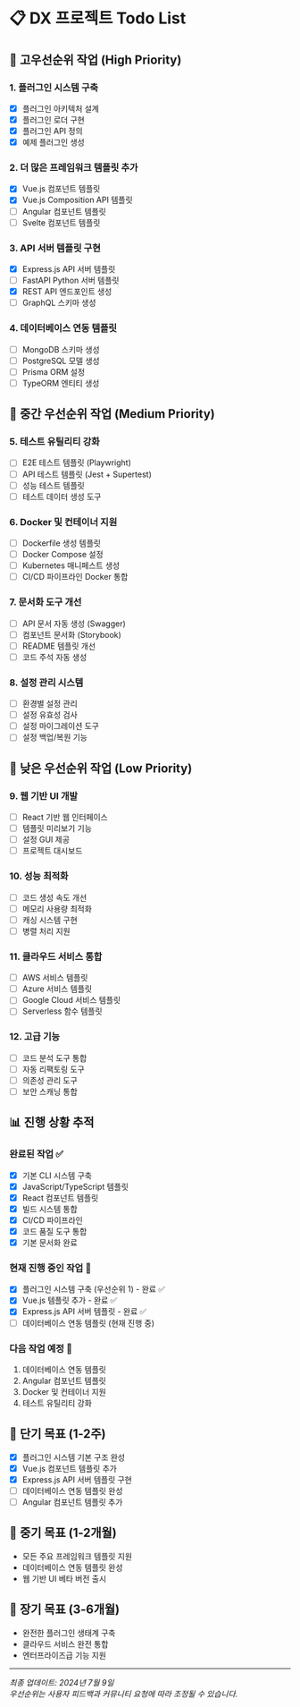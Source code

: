 # 📋 DX 프로젝트 Todo List

## 🎯 고우선순위 작업 (High Priority)

### 1. 플러그인 시스템 구축
- [x] 플러그인 아키텍처 설계
- [x] 플러그인 로더 구현
- [x] 플러그인 API 정의
- [x] 예제 플러그인 생성

### 2. 더 많은 프레임워크 템플릿 추가
- [x] Vue.js 컴포넌트 템플릿
- [x] Vue.js Composition API 템플릿
- [ ] Angular 컴포넌트 템플릿
- [ ] Svelte 컴포넌트 템플릿

### 3. API 서버 템플릿 구현
- [x] Express.js API 서버 템플릿
- [ ] FastAPI Python 서버 템플릿
- [x] REST API 엔드포인트 생성
- [ ] GraphQL 스키마 생성

### 4. 데이터베이스 연동 템플릿
- [ ] MongoDB 스키마 생성
- [ ] PostgreSQL 모델 생성
- [ ] Prisma ORM 설정
- [ ] TypeORM 엔티티 생성

## 🔧 중간 우선순위 작업 (Medium Priority)

### 5. 테스트 유틸리티 강화
- [ ] E2E 테스트 템플릿 (Playwright)
- [ ] API 테스트 템플릿 (Jest + Supertest)
- [ ] 성능 테스트 템플릿
- [ ] 테스트 데이터 생성 도구

### 6. Docker 및 컨테이너 지원
- [ ] Dockerfile 생성 템플릿
- [ ] Docker Compose 설정
- [ ] Kubernetes 매니페스트 생성
- [ ] CI/CD 파이프라인 Docker 통합

### 7. 문서화 도구 개선
- [ ] API 문서 자동 생성 (Swagger)
- [ ] 컴포넌트 문서화 (Storybook)
- [ ] README 템플릿 개선
- [ ] 코드 주석 자동 생성

### 8. 설정 관리 시스템
- [ ] 환경별 설정 관리
- [ ] 설정 유효성 검사
- [ ] 설정 마이그레이션 도구
- [ ] 설정 백업/복원 기능

## 🚀 낮은 우선순위 작업 (Low Priority)

### 9. 웹 기반 UI 개발
- [ ] React 기반 웹 인터페이스
- [ ] 템플릿 미리보기 기능
- [ ] 설정 GUI 제공
- [ ] 프로젝트 대시보드

### 10. 성능 최적화
- [ ] 코드 생성 속도 개선
- [ ] 메모리 사용량 최적화
- [ ] 캐싱 시스템 구현
- [ ] 병렬 처리 지원

### 11. 클라우드 서비스 통합
- [ ] AWS 서비스 템플릿
- [ ] Azure 서비스 템플릿
- [ ] Google Cloud 서비스 템플릿
- [ ] Serverless 함수 템플릿

### 12. 고급 기능
- [ ] 코드 분석 도구 통합
- [ ] 자동 리팩토링 도구
- [ ] 의존성 관리 도구
- [ ] 보안 스캐닝 통합

## 📊 진행 상황 추적

### 완료된 작업 ✅
- [x] 기본 CLI 시스템 구축
- [x] JavaScript/TypeScript 템플릿
- [x] React 컴포넌트 템플릿
- [x] 빌드 시스템 통합
- [x] CI/CD 파이프라인
- [x] 코드 품질 도구 통합
- [x] 기본 문서화 완료

### 현재 진행 중인 작업 🔄
- [x] 플러그인 시스템 구축 (우선순위 1) - 완료 ✅
- [x] Vue.js 템플릿 추가 - 완료 ✅
- [x] Express.js API 서버 템플릿 - 완료 ✅
- [ ] 데이터베이스 연동 템플릿 (현재 진행 중)

### 다음 작업 예정 📅
1. 데이터베이스 연동 템플릿
2. Angular 컴포넌트 템플릿
3. Docker 및 컨테이너 지원
4. 테스트 유틸리티 강화

## 🎯 단기 목표 (1-2주)
- [x] 플러그인 시스템 기본 구조 완성
- [x] Vue.js 컴포넌트 템플릿 추가
- [x] Express.js API 서버 템플릿 구현
- [ ] 데이터베이스 연동 템플릿 완성
- [ ] Angular 컴포넌트 템플릿 추가

## 🚀 중기 목표 (1-2개월)
- 모든 주요 프레임워크 템플릿 지원
- 데이터베이스 연동 템플릿 완성
- 웹 기반 UI 베타 버전 출시

## 🌟 장기 목표 (3-6개월)
- 완전한 플러그인 생태계 구축
- 클라우드 서비스 완전 통합
- 엔터프라이즈급 기능 지원

---

*최종 업데이트: 2024년 7월 9일*  
*우선순위는 사용자 피드백과 커뮤니티 요청에 따라 조정될 수 있습니다.*